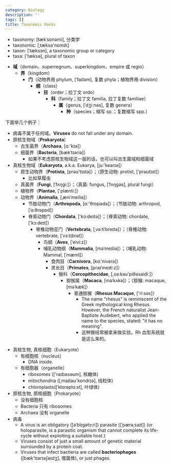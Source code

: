 ```yaml
---
category: Biology
description: ''
tags: []
title: Taxonomic Ranks
---
```


- taxonomy: [tækˈsɒnəmi], 分类学
- taxonomic: [ˌtæksə'nɒmɪk]
- taxon: [ˈtæksɔn], a taxonomic group or category
- taxa: ['tæksə], plural of taxon

<!-- -->

- **域**（domain、superregnum、superkingdom、empire 或 regio）
	- **界**（kingdom）
		- **门**（动物界用 phylum, [ˈfaɪləm], 复数 phyla；植物界用 division）
			- **纲**（class）
				- **目**（order；拉丁文 ordo）
					- **科**（family；拉丁文 familia, 拉丁复数 familiae）
						- **属**（genus, [ˈdʒiːnəs], 复数 genera）
							- **种**（species；缩写 sp.；复数缩写 spp.）
							
下面举几个例子：

- 病毒不属于任何域。**Viruses** do not fall under any domain.
- 原核生物域（**Prokaryota**）
	- 古生菌界（**Archaea**, [ɑː'kɪə]）
	- 细菌界（**Bacteria**, [bækˈtɪəriə]）
		- 如果不考虑原核生物域这一层的话，也可以叫古生菌域和细菌域
- 真核生物域（**Eukaryota**, a.k.a. Eukarya, [ju:'keərɪə]）
	- 原生动物界（**Protista**, [prəʊ'tɪstə]）；（原生动物: protist, ['prəʊtɪst]）
		- 比如草履虫
	- 真菌界（**Fungi**, [ˈfʌŋgi:]）；（真菌: fungus, [ˈfʌŋɡəs], plural fungi）
	- 植物界（**Plantae**, ['plænti:]）
	- 动物界（**Animalia**, [ˌæniˈmeiliə]）
		- 节肢动物门（**Arthropoda**, [ɑ:'θrɒpədə]）；（节肢动物: arthropod, [ˈɑ:θrəpɒd]）
		- 脊索动物门（**Chordata**, ['kɔ:deɪtə]）；（脊索动物: chordate, ['kɔ:deɪt]）
			- 脊椎动物亚门（**Vertebrata**, [ˌvə:tiˈbreɪtə]）；（脊椎动物: vertebrate, [ˈvɜ:tɪbrət]）
				- 鸟纲（**Aves**, [ˈeivi:z]）
				- 哺乳动物纲（**Mammalia**, [məˈmeɪliə]）；（哺乳动物: Mammal, [ˈmæml]）
					- 食肉目（**Carnivora**, [kɑ:ˈnivərə]）
					- 灵长目（**Primates**, [praɪˈmeɪtiːz]）
						- 猴科（**Cercopithecidae**, [,sə:kəu'piθəsaidi:]）
							- 猕猴属（**Macaca**, [məˈkʌkə]）；（猕猴: macaque, [məˈkæk]）
								- 普通猕猴（**Rhesus Macaque**, ['ri:səs]）
									- The name "rhesus" is reminiscent of the Greek mythological king Rhesus. However, the French naturalist Jean-Baptiste Audebert, who applied the name to the species, stated: "it has no meaning".
									- 这种猴经常被拿来做实验。Rh 血型系统就是这么来的。
									
<!-- -->

- 真核生物, 真核细胞（Eukaryote）
	- 有细胞核（nucleus）
		- DNA inside.
	- 有细胞器（organelle）
		- ribosomes (['raɪbəsəʊm], 核糖体)
		- mitochondria ([ˌmaɪtəʊ'kɒndrɪə], 线粒体)
		- chloroplasts([ˈklɒrəplɑ:st], 叶绿体)
- 原核生物, 原核细胞（Prokaryote）
	- 没有细胞核
	- Bacteria 只有 ribosomes
	- Archaea 没有 organelle
- 病毒
	- A virus is an obligatory ([əˈblɪgətɔ:ri]) parasite ([ˈpærəˌsaɪt]) (or holoparasite, is a parasitic organism that cannot complete its life-cycle without exploiting a suitable host.)
	- Viruses consist of just a small amount of genetic material surrounded by a protein coat.
	- Viruses that infect bactieria are called **bacteriophages** ([bæk'tɪərɪəʃəɪdʒ], 噬菌体), or just phages.